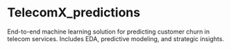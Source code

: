 # TelecomX_predictions
End-to-end machine learning solution for predicting customer churn in telecom services. Includes EDA, predictive modeling, and strategic insights.
